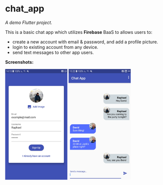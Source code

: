 # chat_app

_A demo Flutter project._

This is a basic chat app which utilizes **Firebase** BaaS to allows users to:
- create a new account with email & password, and add a profile picture.
- login to existing account from any device.
- send text messages to other app users.

**Screenshots:**

<img src="https://github.com/Rapcohen/Chat-App/blob/main/chat_app_screenshots/Screenshot_20210303-141317.jpg" width="200">
<img src="https://github.com/Rapcohen/Chat-App/blob/main/chat_app_screenshots/Screenshot_20210303-152206.jpg" width="200">
